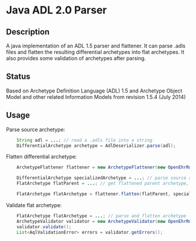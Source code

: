 # Java ADL 2.0 Parser



## Description

A java implementation of an ADL 1.5 parser and flattener. It can parse .adls files
and flatten the resulting differential archetypes into flat archetypes.
It also provides some validation of archetypes after parsing.

## Status
Based on Archetype Definition Language (ADL) 1.5 and Archetype Object Model and other
related Information Models from revision 1.5.4 (July 2014)



## Usage

Parse source archetype:
```java
    String adl = ...; // read a .adls file into a string
    DifferentialArchetype archetype = AdlDeserializer.parse(adl);
```



Flatten differential archetype:
```java
    ArchetypeFlattener flattener = new ArchetypeFlattener(new OpenEhrRmModel());

    DifferentialArchetype specializedArchetype = ...; // parse source archetype
    FlatArchetype flatParent = ...; // get flattened parent archetype, or null if no parent

    FlatArchetype flatArchetype = flattener.flatten(flatParent, specializedArchetype);
```



Validate flat archetype:
```java
    FlatArchetype flatArchetype = ...; // parse and flatten archetype
    ArchetypeValidator validator = new ArchetypeValidator(new OpenEhrRmModel(), flatArchetype);
    validator.validate();
    List<AqlValidationError> errors = validator.getErrors();
```



